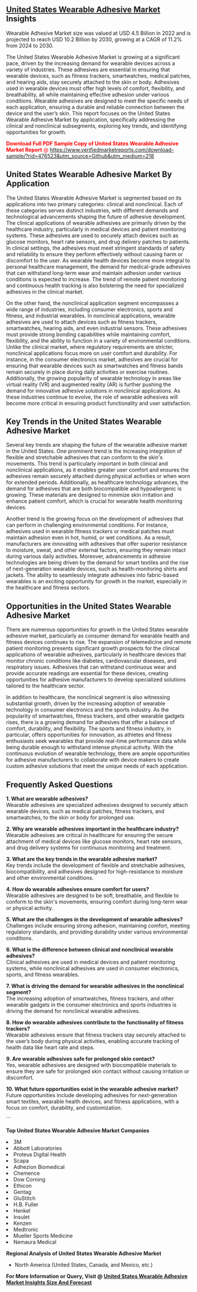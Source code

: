 <h2><a href="https://www.verifiedmarketreports.com/download-sample/?rid=476523&amp;utm_source=Github&amp;utm_medium=218" target="_blank">United States Wearable Adhesive Market</a> Insights</h2><p>Wearable Adhesive Market size was valued at USD 4.5 Billion in 2022 and is projected to reach USD 10.2 Billion by 2030, growing at a CAGR of 11.2% from 2024 to 2030.</p><p> <p>The United States Wearable Adhesive Market is growing at a significant pace, driven by the increasing demand for wearable devices across a variety of industries. These adhesives are essential in ensuring that wearable devices, such as fitness trackers, smartwatches, medical patches, and hearing aids, stay securely attached to the skin or body. Adhesives used in wearable devices must offer high levels of comfort, flexibility, and breathability, all while maintaining effective adhesion under various conditions. Wearable adhesives are designed to meet the specific needs of each application, ensuring a durable and reliable connection between the device and the user’s skin. This report focuses on the United States Wearable Adhesive Market by application, specifically addressing the clinical and nonclinical subsegments, exploring key trends, and identifying opportunities for growth. <p><span class=""><span style="color: #ff0000;"><strong>Download Full PDF Sample Copy of United States Wearable Adhesive Market Report</strong> @ </span><a href="https://www.verifiedmarketreports.com/download-sample/?rid=476523&amp;utm_source=Github&amp;utm_medium=218" target="_blank">https://www.verifiedmarketreports.com/download-sample/?rid=476523&amp;utm_source=Github&amp;utm_medium=218</a></span></p></p> <h2>United States Wearable Adhesive Market By Application</h2> <p>The United States Wearable Adhesive Market is segmented based on its applications into two primary categories: clinical and nonclinical. Each of these categories serves distinct industries, with different demands and technological advancements shaping the future of adhesive development. The clinical applications of wearable adhesives are primarily driven by the healthcare industry, particularly in medical devices and patient monitoring systems. These adhesives are used to securely attach devices such as glucose monitors, heart rate sensors, and drug delivery patches to patients. In clinical settings, the adhesives must meet stringent standards of safety and reliability to ensure they perform effectively without causing harm or discomfort to the user. As wearable health devices become more integral to personal healthcare management, the demand for medical-grade adhesives that can withstand long-term wear and maintain adhesion under various conditions is expected to increase. The trend of remote patient monitoring and continuous health tracking is also bolstering the need for specialized adhesives in the clinical market. <p>On the other hand, the nonclinical application segment encompasses a wide range of industries, including consumer electronics, sports and fitness, and industrial wearables. In nonclinical applications, wearable adhesives are used to attach devices such as fitness trackers, smartwatches, hearing aids, and even industrial sensors. These adhesives must provide strong bonding capabilities while maintaining comfort, flexibility, and the ability to function in a variety of environmental conditions. Unlike the clinical market, where regulatory requirements are stricter, nonclinical applications focus more on user comfort and durability. For instance, in the consumer electronics market, adhesives are crucial for ensuring that wearable devices such as smartwatches and fitness bands remain securely in place during daily activities or exercise routines. Additionally, the growing popularity of wearable technology in areas like virtual reality (VR) and augmented reality (AR) is further pushing the demand for innovative adhesive solutions in nonclinical applications. As these industries continue to evolve, the role of wearable adhesives will become more critical in ensuring product functionality and user satisfaction. <h2>Key Trends in the United States Wearable Adhesive Market</h2> <p>Several key trends are shaping the future of the wearable adhesive market in the United States. One prominent trend is the increasing integration of flexible and stretchable adhesives that can conform to the skin's movements. This trend is particularly important in both clinical and nonclinical applications, as it enables greater user comfort and ensures the adhesives remain securely attached during physical activities or when worn for extended periods. Additionally, as healthcare technology advances, the demand for adhesives that are both biocompatible and hypoallergenic is growing. These materials are designed to minimize skin irritation and enhance patient comfort, which is crucial for wearable health monitoring devices. <p>Another trend is the growing focus on the development of adhesives that can perform in challenging environmental conditions. For instance, adhesives used in wearable fitness trackers or medical patches must maintain adhesion even in hot, humid, or wet conditions. As a result, manufacturers are innovating with adhesives that offer superior resistance to moisture, sweat, and other external factors, ensuring they remain intact during various daily activities. Moreover, advancements in adhesive technologies are being driven by the demand for smart textiles and the rise of next-generation wearable devices, such as health-monitoring shirts and jackets. The ability to seamlessly integrate adhesives into fabric-based wearables is an exciting opportunity for growth in the market, especially in the healthcare and fitness sectors. <h2>Opportunities in the United States Wearable Adhesive Market</h2> <p>There are numerous opportunities for growth in the United States wearable adhesive market, particularly as consumer demand for wearable health and fitness devices continues to rise. The expansion of telemedicine and remote patient monitoring presents significant growth prospects for the clinical applications of wearable adhesives, particularly in healthcare devices that monitor chronic conditions like diabetes, cardiovascular diseases, and respiratory issues. Adhesives that can withstand continuous wear and provide accurate readings are essential for these devices, creating opportunities for adhesive manufacturers to develop specialized solutions tailored to the healthcare sector. <p>In addition to healthcare, the nonclinical segment is also witnessing substantial growth, driven by the increasing adoption of wearable technology in consumer electronics and the sports industry. As the popularity of smartwatches, fitness trackers, and other wearable gadgets rises, there is a growing demand for adhesives that offer a balance of comfort, durability, and flexibility. The sports and fitness industry, in particular, offers opportunities for innovation, as athletes and fitness enthusiasts seek wearables that provide real-time performance data while being durable enough to withstand intense physical activity. With the continuous evolution of wearable technology, there are ample opportunities for adhesive manufacturers to collaborate with device makers to create custom adhesive solutions that meet the unique needs of each application. <h2>Frequently Asked Questions</h2> <p><strong>1. What are wearable adhesives?</strong><br>Wearable adhesives are specialized adhesives designed to securely attach wearable devices, such as medical patches, fitness trackers, and smartwatches, to the skin or body for prolonged use.</p> <p><strong>2. Why are wearable adhesives important in the healthcare industry?</strong><br>Wearable adhesives are critical in healthcare for ensuring the secure attachment of medical devices like glucose monitors, heart rate sensors, and drug delivery systems for continuous monitoring and treatment.</p> <p><strong>3. What are the key trends in the wearable adhesive market?</strong><br>Key trends include the development of flexible and stretchable adhesives, biocompatibility, and adhesives designed for high-resistance to moisture and other environmental conditions.</p> <p><strong>4. How do wearable adhesives ensure comfort for users?</strong><br>Wearable adhesives are designed to be soft, breathable, and flexible to conform to the skin's movements, ensuring comfort during long-term wear or physical activity.</p> <p><strong>5. What are the challenges in the development of wearable adhesives?</strong><br>Challenges include ensuring strong adhesion, maintaining comfort, meeting regulatory standards, and providing durability under various environmental conditions.</p> <p><strong>6. What is the difference between clinical and nonclinical wearable adhesives?</strong><br>Clinical adhesives are used in medical devices and patient monitoring systems, while nonclinical adhesives are used in consumer electronics, sports, and fitness wearables.</p> <p><strong>7. What is driving the demand for wearable adhesives in the nonclinical segment?</strong><br>The increasing adoption of smartwatches, fitness trackers, and other wearable gadgets in the consumer electronics and sports industries is driving the demand for nonclinical wearable adhesives.</p> <p><strong>8. How do wearable adhesives contribute to the functionality of fitness trackers?</strong><br>Wearable adhesives ensure that fitness trackers stay securely attached to the user’s body during physical activities, enabling accurate tracking of health data like heart rate and steps.</p> <p><strong>9. Are wearable adhesives safe for prolonged skin contact?</strong><br>Yes, wearable adhesives are designed with biocompatible materials to ensure they are safe for prolonged skin contact without causing irritation or discomfort.</p> <p><strong>10. What future opportunities exist in the wearable adhesive market?</strong><br>Future opportunities include developing adhesives for next-generation smart textiles, wearable health devices, and fitness applications, with a focus on comfort, durability, and customization.</p> ```</p><p><strong>Top United States Wearable Adhesive Market Companies</strong></p><div data-test-id=""><p><li>3M</li><li> Abbott Laboratories</li><li> Proteus Digital Health</li><li> Scapa</li><li> Adhezion Biomedical</li><li> Chemence</li><li> Dow Corning</li><li> Ethicon</li><li> Gentag</li><li> GluStitch</li><li> H.B. Fuller</li><li> Henkel</li><li> Insulet</li><li> Kenzen</li><li> Medtronic</li><li> Mueller Sports Medicine</li><li> Nemaura Medical</li></p><div><strong>Regional Analysis of&nbsp;United States Wearable Adhesive Market</strong></div><ul><li dir="ltr"><p dir="ltr">North America&nbsp;(United States, Canada, and Mexico, etc.)</p></li></ul><p><strong>For More Information or Query, Visit @&nbsp;</strong><strong><a href="https://www.verifiedmarketreports.com/product/wearable-adhesive-market-size-and-forecast/?utm_source=Github&amp;utm_medium=218" target="_blank">United States Wearable Adhesive Market Insights Size And Forecast</a></strong></p></div>
